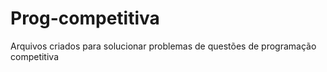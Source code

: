 # Prog-competitiva
Arquivos criados para solucionar problemas de questões de programação competitiva

